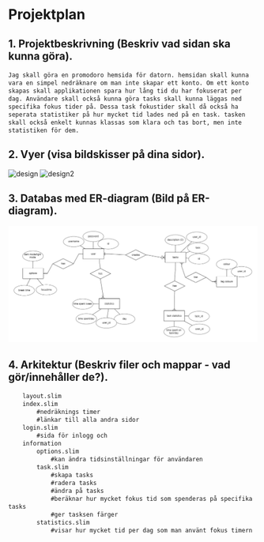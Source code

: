 # Projektplan

## 1. Projektbeskrivning (Beskriv vad sidan ska kunna göra).
    Jag skall göra en promodoro hemsida för datorn. hemsidan skall kunna vara en simpel nedräknare om man inte skapar ett konto. Om ett konto skapas skall applikationen spara hur lång tid du har fokuserat per dag. Användare skall också kunna göra tasks skall kunna läggas ned specifika fokus tider på. Dessa task fokustider skall då också ha seperata statistiker på hur mycket tid lades ned på en task. tasken skall också enkelt kunnas klassas som klara och tas bort, men inte statistiken för dem.
## 2. Vyer (visa bildskisser på dina sidor).
![design](design1.png)
![design2](design2.png)
## 3. Databas med ER-diagram (Bild på ER-diagram).
![erd schema](erd.png)
## 4. Arkitektur (Beskriv filer och mappar - vad gör/innehåller de?).
        layout.slim
        index.slim
            #nedräknings timer
            #länkar till alla andra sidor
        login.slim
            #sida för inlogg och
        information
            options.slim
                #kan ändra tidsinställningar för användaren
            task.slim
                #skapa tasks
                #radera tasks
                #ändra på tasks
                #beräknar hur mycket fokus tid som spenderas på specifika tasks
                #ger tasksen färger
            statistics.slim
                #visar hur mycket tid per dag som man använt fokus timern



